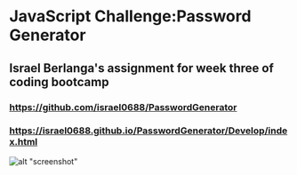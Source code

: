 # JavaScript Challenge:Password Generator

## Israel Berlanga's assignment for week three of coding bootcamp

### https://github.com/israel0688/PasswordGenerator

### https://israel0688.github.io/PasswordGenerator/Develop/index.html

![alt "screenshot"](https://github.com/israel0688/PasswordGenerator/Develop/passwordPic.png)